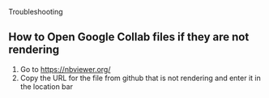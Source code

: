 Troubleshooting

## How to Open Google Collab files if they are not rendering
1. Go to https://nbviewer.org/
2. Copy the URL for the file from github that is not rendering and enter it in the location bar
